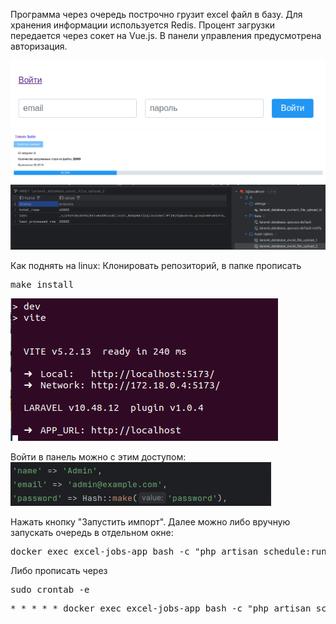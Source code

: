 Программа через очередь построчно грузит excel файл в базу. Для хранения информации используется Redis. Процент загрузки передается через сокет на Vue.js.
В панели управления предусмотрена авторизация.

<img src="screenshots/screen1.png">
<img src="screenshots/screen2.png">
<img src="screenshots/screen3.png">

Как поднять на linux:
Клонировать репозиторий, в папке прописать <pre>make install</pre>

<img src="screenshots/screen5.png">

Войти в панель можно с этим доступом:
<img src="screenshots/screen4.png">

Нажать кнопку "Запустить импорт". Далее можно либо вручную запускать очередь в отдельном окне:
<pre>docker exec excel-jobs-app bash -c "php artisan schedule:run"</pre>
Либо прописать через
<pre>sudo crontab -e</pre>
<pre>* * * * * docker exec excel-jobs-app bash -c "php artisan schedule:run"</pre>